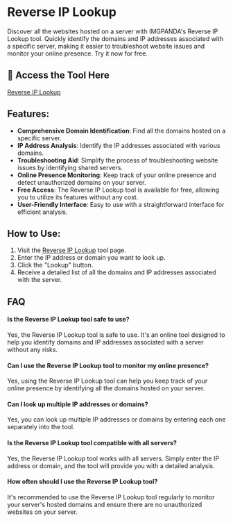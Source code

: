 # Reverse IP Lookup

Discover all the websites hosted on a server with IMGPANDA's Reverse IP Lookup tool. Quickly identify the domains and IP addresses associated with a specific server, making it easier to troubleshoot website issues and monitor your online presence. Try it now for free.

## 🔗 Access the Tool Here
[Reverse IP Lookup](https://imgpanda.com/tools/reverse-ip-lookup)

## Features:

- **Comprehensive Domain Identification**: Find all the domains hosted on a specific server.
- **IP Address Analysis**: Identify the IP addresses associated with various domains.
- **Troubleshooting Aid**: Simplify the process of troubleshooting website issues by identifying shared servers.
- **Online Presence Monitoring**: Keep track of your online presence and detect unauthorized domains on your server.
- **Free Access**: The Reverse IP Lookup tool is available for free, allowing you to utilize its features without any cost.
- **User-Friendly Interface**: Easy to use with a straightforward interface for efficient analysis.

## How to Use:

1. Visit the [Reverse IP Lookup](https://imgpanda.com/tools/reverse-ip-lookup) tool page.
2. Enter the IP address or domain you want to look up.
3. Click the "Lookup" button.
4. Receive a detailed list of all the domains and IP addresses associated with the server.

## FAQ

#### Is the Reverse IP Lookup tool safe to use?

Yes, the Reverse IP Lookup tool is safe to use. It's an online tool designed to help you identify domains and IP addresses associated with a server without any risks.

#### Can I use the Reverse IP Lookup tool to monitor my online presence?

Yes, using the Reverse IP Lookup tool can help you keep track of your online presence by identifying all the domains hosted on your server.

#### Can I look up multiple IP addresses or domains?

Yes, you can look up multiple IP addresses or domains by entering each one separately into the tool.

#### Is the Reverse IP Lookup tool compatible with all servers?

Yes, the Reverse IP Lookup tool works with all servers. Simply enter the IP address or domain, and the tool will provide you with a detailed analysis.

#### How often should I use the Reverse IP Lookup tool?

It's recommended to use the Reverse IP Lookup tool regularly to monitor your server's hosted domains and ensure there are no unauthorized websites on your server.
